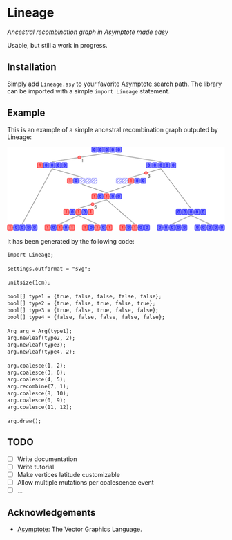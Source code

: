 # Lineage
*Ancestral recombination graph in Asymptote made easy*

Usable, but still a work in progress.

## Installation
Simply add `Lineage.asy` to your favorite [Asymptote search
path](https://asymptote.sourceforge.io/doc/Search-paths.html). The library can
be imported with a simple `import Lineage` statement.

## Example
This is an example of a simple ancestral recombination graph outputed by Lineage:

![Lineage example](/.readme_assets/example.svg)

It has been generated by the following code:
```asymptote
import Lineage;

settings.outformat = "svg";

unitsize(1cm);

bool[] type1 = {true, false, false, false, false};
bool[] type2 = {true, false, true, false, true};
bool[] type3 = {true, false, true, false, false};
bool[] type4 = {false, false, false, false, false};

Arg arg = Arg(type1);
arg.newleaf(type2, 2);
arg.newleaf(type3);
arg.newleaf(type4, 2);

arg.coalesce(1, 2);
arg.coalesce(3, 6);
arg.coalesce(4, 5);
arg.recombine(7, 1);
arg.coalesce(8, 10);
arg.coalesce(0, 9);
arg.coalesce(11, 12);

arg.draw();
```

## TODO
- [ ] Write documentation
- [ ] Write tutorial
- [ ] Make vertices latitude customizable
- [ ] Allow multiple mutations per coalescence event
- [ ] ...

## Acknowledgements
- [Asymptote](https://asymptote.sourceforge.io/): The Vector Graphics Language.
